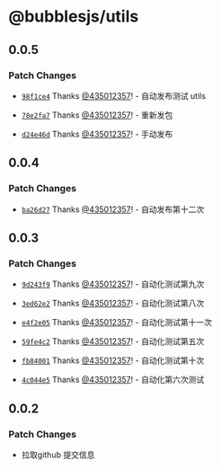 # @bubblesjs/utils

## 0.0.5

### Patch Changes

- [`98f1ce4`](https://github.com/435012357/bubblesjs/commit/98f1ce4fb63b233a8489433736f4dba880ca8d72) Thanks [@435012357](https://github.com/435012357)! - 自动发布测试 utils

- [`78e2fa7`](https://github.com/435012357/bubblesjs/commit/78e2fa73b1e7aaa96a04ec4967865a81b512a1ac) Thanks [@435012357](https://github.com/435012357)! - 重新发包

- [`d24e46d`](https://github.com/435012357/bubblesjs/commit/d24e46d6e44777e41b7ea54645dccd2303789aa6) Thanks [@435012357](https://github.com/435012357)! - 手动发布

## 0.0.4

### Patch Changes

- [`ba26d27`](https://github.com/435012357/bubblesjs/commit/ba26d27b0f7e27ff286097385b71935106858bc8) Thanks [@435012357](https://github.com/435012357)! - 自动发布第十二次

## 0.0.3

### Patch Changes

- [`9d243f9`](https://github.com/435012357/bubblesjs/commit/9d243f9d32897c5ef111f86eb206558278d7c348) Thanks [@435012357](https://github.com/435012357)! - 自动化测试第九次

- [`3ed62e2`](https://github.com/435012357/bubblesjs/commit/3ed62e2fe84edfbe5cf4c6c1e115b6fb51736893) Thanks [@435012357](https://github.com/435012357)! - 自动化测试第八次

- [`e4f2e05`](https://github.com/435012357/bubblesjs/commit/e4f2e0551a2fd17ca80baa26caeff0af12765701) Thanks [@435012357](https://github.com/435012357)! - 自动化测试第十一次

- [`59fe4c2`](https://github.com/435012357/bubblesjs/commit/59fe4c2373bd2f86842cd06f7ea1f78f72c5b8d0) Thanks [@435012357](https://github.com/435012357)! - 自动化测试第五次

- [`fb84001`](https://github.com/435012357/bubblesjs/commit/fb84001f7b5cc296512484e89dac79705a19d3db) Thanks [@435012357](https://github.com/435012357)! - 自动化测试第十次

- [`4c044e5`](https://github.com/435012357/bubblesjs/commit/4c044e55a7d8e2823a5827d9f16e5f767ec28167) Thanks [@435012357](https://github.com/435012357)! - 自动化第六次测试

## 0.0.2

### Patch Changes

- 拉取github 提交信息
